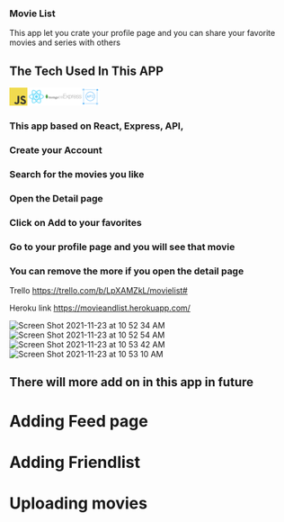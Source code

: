 ### Movie List 
This app let you crate your profile page and you can share 
your favorite movies and series with others

## The Tech Used In This APP
<img height="32" width="32" src="https://raw.githubusercontent.com/github/explore/5b3600551e122a3277c2c5368af2ad5725ffa9a1/topics/javascript/javascript.png" /><img height="32" width="32" src="https://raw.githubusercontent.com/github/explore/5b3600551e122a3277c2c5368af2ad5725ffa9a1/topics/react/react.png" /><img height="32" width="32" src="https://raw.githubusercontent.com/github/explore/5b3600551e122a3277c2c5368af2ad5725ffa9a1/topics/mongodb/mongodb.png" /><img height="32" width="32" src="https://raw.githubusercontent.com/github/explore/5b3600551e122a3277c2c5368af2ad5725ffa9a1/topics/express/express.png" /><img height="32" width="32" src="https://raw.githubusercontent.com/github/explore/5b3600551e122a3277c2c5368af2ad5725ffa9a1/topics/api/api.png" />


### This app based on React, Express, API, 

### Create your Account

### Search for the movies you like

### Open the Detail page 

### Click on Add to your favorites

### Go to your profile page and you will see that movie

### You can remove the more if you open the detail page 

Trello https://trello.com/b/LpXAMZkL/movielist#

Heroku link https://movieandlist.herokuapp.com/

![Screen Shot 2021-11-23 at 10 52 34 AM](https://user-images.githubusercontent.com/90425833/143078444-3c6b415c-8f32-415e-8e5a-b5365458dbbe.png)
![Screen Shot 2021-11-23 at 10 52 54 AM](https://user-images.githubusercontent.com/90425833/143078461-8bbb867d-bb81-43c6-b598-652448e08498.png)
![Screen Shot 2021-11-23 at 10 53 42 AM](https://user-images.githubusercontent.com/90425833/143078470-22b0ebe4-2628-4fa0-b116-35cfff7053f2.png)
![Screen Shot 2021-11-23 at 10 53 10 AM](https://user-images.githubusercontent.com/90425833/143078478-a87122cf-eb0d-4d41-a5ee-978226fdc510.png)



## There will more add on in this app in future
# Adding Feed page
# Adding Friendlist
# Uploading movies
